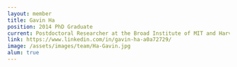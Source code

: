 ```yaml
---
layout: member
title: Gavin Ha
position: 2014 PhD Graduate
current: Postdoctoral Researcher at the Broad Institute of MIT and Harvard
link: https://www.linkedin.com/in/gavin-ha-a0a72729/
image: /assets/images/team/Ha-Gavin.jpg
alum: true
---
```

